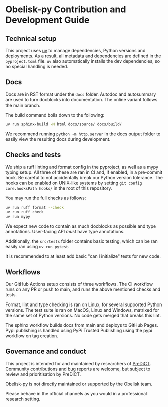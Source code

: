 # Obelisk-py Contribution and Development Guide

## Technical setup

This project uses [uv](https://docs.astral.sh/uv/) to manage dependencies,
Python versions and deployments.
As a result, all metadata and dependencies are defined in the `pyproject.toml` file.
`uv` also automatically installs the dev dependencies, so no special handling is needed.

## Docs

Docs are in RST format under the `docs` folder.
Autodoc and autosummary are used to turn docblocks into documentation.
The online variant follows the main branch.

The build command boils down to the following:
```sh
uv run sphinx-build -M html docs/source/ docs/build/
```

We recommend running `python -m http.server` in the docs output folder to easily view the resulting docs during development.

## Checks and tests

We ship a ruff linting and format config in the pyproject,
as well as a mypy typing setup.
All three of these are ran in CI and, if enabled, in a pre-commit hook.
Be careful to not accidentally break our Python version tolerance.
The hooks can be enabled on UNIX-like systems by setting `git config core.hooksPath hooks/` in the root of this repository.

You may run the full checks as follows:
```sh
uv run ruff format --check
uv run ruff check
uv run mypy
```

We expect new code to contain as much docblocks as possible and type annotations.
User-facing API _must_ have type annotations.

Additionally, the `src/tests` folder contains basic testing,
which can be ran easily ran using `uv run pytest`.

It is recommended to at least add basic "can I initialize" tests for new code.

## Workflows

Our GitHub Actions setup consists of three workflows.
The CI workflow runs on any PR or push to main,
and runs the above mentioned checks and tests.

Format, lint and type checking is ran on Linux, for several supported Python versions.
The test suite is ran on MacOS, Linux and Windows, matrixed for the same set of Python versions.
No code gets merged that breaks this lint.

The sphinx workflow builds docs from main and deploys to GitHub Pages.
Pypi publishing is handled using PyPi Trusted Publishing using the pypi workflow on tag creation.

## Governance and conduct

This project is intended for and maintained by researchers of [PreDiCT](https://predict.idlab.ugent.be/).
Community contributions and bug reports are welcome, but subject to review and prioritisation by PreDiCT.

Obelisk-py is not directly maintained or supported by the Obelisk team.

Please behave in the official channels as you would in a professional research setting.
